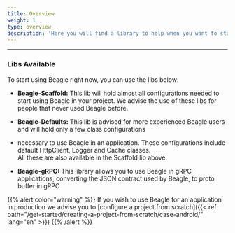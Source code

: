```yaml
---
title: Overview
weight: 1
type: overview
description: 'Here you will find a library to help when you want to start a project using beagle for Android. These libs will facilitate the initial Beagle configuration in a project, avoiding some steps, and starting studies quicker.'
---
```


---

### Libs Available

To start using Beagle right now, you can use the libs below:
- **Beagle-Scaffold:** This lib will hold almost all configurations needed to start using Beagle in your project.
We advise the use of these libs for people that never used Beagle before.

- **Beagle-Defaults:** This lib is advised for more experienced Beagle users and will hold only a few class configurations 
- necessary to use Beagle in an application. These configurations include default HttpClient, Logger and Cache classes.<br>
All these are also available in the Scaffold lib above.

- **Beagle-gRPC:** This library allows you to use Beagle in gRPC applications, converting the JSON contract 
used by Beagle, to proto buffer in gRPC

{{% alert color="warning" %}}
If you wish to use Beagle for an application in production we advise you to [configure a project
 from scratch]({{< ref path="/get-started/creating-a-project-from-scratch/case-android/" lang="en" >}})
{{% /alert %}}
